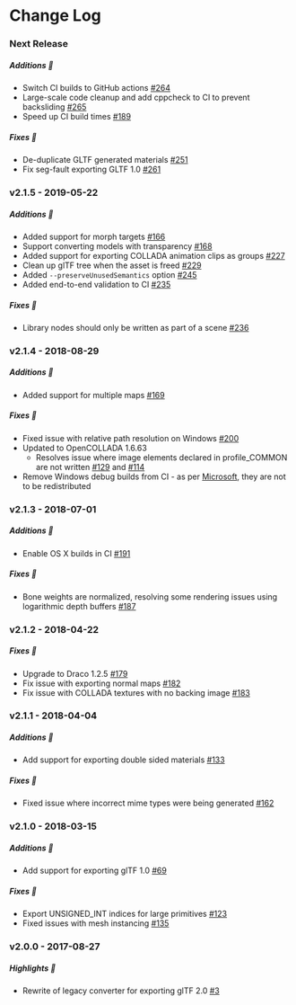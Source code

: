 Change Log
==========
### Next Release
##### Additions :tada:
* Switch CI builds to GitHub actions [#264](https://github.com/KhronosGroup/COLLADA2GLTF/pull/264)
* Large-scale code cleanup and add cppcheck to CI to prevent backsliding [#265](https://github.com/KhronosGroup/COLLADA2GLTF/pull/265)
* Speed up CI build times [#189](https://github.com/KhronosGroup/COLLADA2GLTF/issues/189)

##### Fixes :wrench:
* De-duplicate GLTF generated materials [#251](https://github.com/KhronosGroup/COLLADA2GLTF/issues/251)
* Fix seg-fault exporting GLTF 1.0 [#261](https://github.com/KhronosGroup/COLLADA2GLTF/issues/261)

### v2.1.5 - 2019-05-22

##### Additions :tada:
* Added support for morph targets [#166](https://github.com/KhronosGroup/COLLADA2GLTF/issues/166)
* Support converting models with transparency [#168](https://github.com/KhronosGroup/COLLADA2GLTF/issues/168)
* Added support for exporting COLLADA animation clips as groups [#227](https://github.com/KhronosGroup/COLLADA2GLTF/pull/227)
* Clean up glTF tree when the asset is freed [#229](https://github.com/KhronosGroup/COLLADA2GLTF/issues/229)
* Added `--preserveUnusedSemantics` option [#245](https://github.com/KhronosGroup/COLLADA2GLTF/pull/245)
* Added end-to-end validation to CI [#235](https://github.com/KhronosGroup/COLLADA2GLTF/pull/235)

##### Fixes :wrench:
* Library nodes should only be written as part of a scene [#236](https://github.com/KhronosGroup/COLLADA2GLTF/issues/236)

### v2.1.4 - 2018-08-29

##### Additions :tada:
* Added support for multiple maps [#169](https://github.com/KhronosGroup/COLLADA2GLTF/issues/169)

##### Fixes :wrench:
* Fixed issue with relative path resolution on Windows [#200](https://github.com/KhronosGroup/COLLADA2GLTF/issues/200)
* Updated to OpenCOLLADA 1.6.63
  * Resolves issue where image elements declared in profile_COMMON are not written [#129](https://github.com/KhronosGroup/COLLADA2GLTF/issues/129) and [#114](https://github.com/KhronosGroup/COLLADA2GLTF/issues/114)
* Remove Windows debug builds from CI - as per [Microsoft](https://docs.microsoft.com/en-us/previous-versions/visualstudio/visual-studio-6.0/aa260978(v=vs.60)#a-list-of-redistributable-files), they are not to be redistributed

### v2.1.3 - 2018-07-01

##### Additions :tada:
* Enable OS X builds in CI [#191](https://github.com/KhronosGroup/COLLADA2GLTF/pull/191)

##### Fixes :wrench:
* Bone weights are normalized, resolving some rendering issues using logarithmic depth buffers [#187](https://github.com/KhronosGroup/COLLADA2GLTF/pull/187)

### v2.1.2 - 2018-04-22

##### Fixes :wrench:
* Upgrade to Draco 1.2.5 [#179](https://github.com/KhronosGroup/COLLADA2GLTF/pull/179)
* Fix issue with exporting normal maps [#182](https://github.com/KhronosGroup/COLLADA2GLTF/pull/182)
* Fix issue with COLLADA textures with no backing image [#183](https://github.com/KhronosGroup/COLLADA2GLTF/pull/183)

### v2.1.1 - 2018-04-04

##### Additions :tada:
* Add support for exporting double sided materials [#133](https://github.com/KhronosGroup/COLLADA2GLTF/pull/133)

##### Fixes :wrench:
* Fixed issue where incorrect mime types were being generated [#162](https://github.com/KhronosGroup/COLLADA2GLTF/pull/164)

### v2.1.0 - 2018-03-15

##### Additions :tada:
* Add support for exporting glTF 1.0 [#69](https://github.com/KhronosGroup/COLLADA2GLTF/issues/69)

##### Fixes :wrench:
* Export UNSIGNED_INT indices for large primitives [#123](https://github.com/KhronosGroup/COLLADA2GLTF/issues/123)
* Fixed issues with mesh instancing [#135](https://github.com/KhronosGroup/COLLADA2GLTF/issues/135)

### v2.0.0 - 2017-08-27

##### Highlights :sparkler:
* Rewrite of legacy converter for exporting glTF 2.0 [#3](https://github.com/KhronosGroup/COLLADA2GLTF/issues/3)
